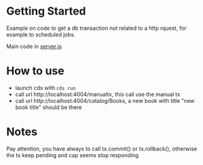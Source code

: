 # Getting Started

Example on code to get a db transaction not related to a http rquest, for example to scheduled jobs.

Main code in [server.js](srv/server.js#L3)

# How to use
- launch cds with `cds run`
- call url http://localhost:4004/manualtx, this call use the manual tx
- call url http://localhost:4004/catalog/Books, a new book with title "new book title" should be there

# Notes
Pay attention, you have always to call tx.commit() or tx.rollback(), otherwise the tx keep pending and cap seems stop responding